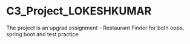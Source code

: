 # C3_Project_LOKESHKUMAR
The project is an upgrad assignment - Restaurant Finder for both oops, spring boot and test practice

